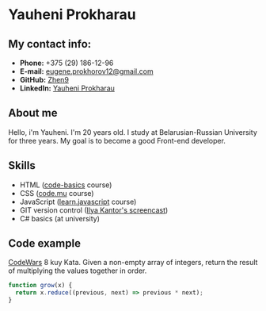 # Yauheni Prokharau

## My contact info:

- **Phone:** +375 (29) 186-12-96
- **E-mail:** eugene.prokhorov12@gmail.com
- **GitHub:** [Zhen9](https://github.com/Zhen92)
- **LinkedIn:** [Yauheni Prokharau](https://www.linkedin.com/in/yauheni-prokharau-31587024b/)

## About me

Hello, i'm Yauheni. I'm 20 years old. I study at Belarusian-Russian University for three years. My goal is to become a good Front-end developer.

## Skills

- HTML ([code-basics](https://code-basics.com/ru/languages/html) course)
- CSS ([code.mu](https://code.mu/ru/markup/book/prime/) course)
- JavaScript ([learn.javascript](https://learn.javascript.ru/) course)
- GIT version control ([Ilya Kantor's screencast](https://www.youtube.com/playlist?list=PLDyvV36pndZFHXjXuwA_NywNrVQO0aQqb))
- C# basics (at university)

## Code example

[CodeWars](https://www.codewars.com/kata/57f780909f7e8e3183000078/javascript) 8 kuy Kata.
Given a non-empty array of integers, return the result of multiplying the values together in order.

```javascript
function grow(x) {
  return x.reduce((previous, next) => previous * next);
}
```
